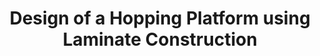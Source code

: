 ---
archived: x
description: Taking advantage of laminate materials' flexibility, a high-performance jumping platform is developed. A physical prototype and accurate model of the design are sought in tandem with each being used to inform the other. This will result in a leg design to be incorporated into future jumping or hopping robots and a validated simulation that can be used to design future robots using the same methods.
funding: Funding for this project was provided by FURI and KEEN.
image: /assets/images/research/jumper1.png
key: archived
publish: x
students: Jacob Knaup
title: Design of a Hopping Platform using Laminate Construction
---